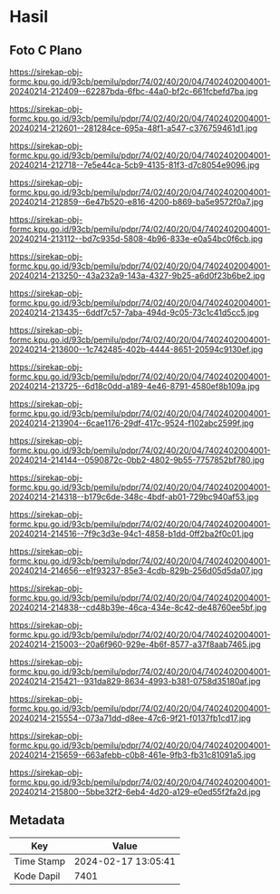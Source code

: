 # Hasil

## Foto C Plano

https://sirekap-obj-formc.kpu.go.id/93cb/pemilu/pdpr/74/02/40/20/04/7402402004001-20240214-212409--62287bda-6fbc-44a0-bf2c-661fcbefd7ba.jpg

https://sirekap-obj-formc.kpu.go.id/93cb/pemilu/pdpr/74/02/40/20/04/7402402004001-20240214-212601--281284ce-695a-48f1-a547-c376759461d1.jpg

https://sirekap-obj-formc.kpu.go.id/93cb/pemilu/pdpr/74/02/40/20/04/7402402004001-20240214-212718--7e5e44ca-5cb9-4135-81f3-d7c8054e9096.jpg

https://sirekap-obj-formc.kpu.go.id/93cb/pemilu/pdpr/74/02/40/20/04/7402402004001-20240214-212859--6e47b520-e816-4200-b869-ba5e9572f0a7.jpg

https://sirekap-obj-formc.kpu.go.id/93cb/pemilu/pdpr/74/02/40/20/04/7402402004001-20240214-213112--bd7c935d-5808-4b96-833e-e0a54bc0f6cb.jpg

https://sirekap-obj-formc.kpu.go.id/93cb/pemilu/pdpr/74/02/40/20/04/7402402004001-20240214-213250--43a232a9-143a-4327-9b25-a6d0f23b6be2.jpg

https://sirekap-obj-formc.kpu.go.id/93cb/pemilu/pdpr/74/02/40/20/04/7402402004001-20240214-213435--6ddf7c57-7aba-494d-9c05-73c1c41d5cc5.jpg

https://sirekap-obj-formc.kpu.go.id/93cb/pemilu/pdpr/74/02/40/20/04/7402402004001-20240214-213600--1c742485-402b-4444-8651-20594c9130ef.jpg

https://sirekap-obj-formc.kpu.go.id/93cb/pemilu/pdpr/74/02/40/20/04/7402402004001-20240214-213725--6d18c0dd-a189-4e46-8791-4580ef8b109a.jpg

https://sirekap-obj-formc.kpu.go.id/93cb/pemilu/pdpr/74/02/40/20/04/7402402004001-20240214-213904--6cae1176-29df-417c-9524-f102abc2599f.jpg

https://sirekap-obj-formc.kpu.go.id/93cb/pemilu/pdpr/74/02/40/20/04/7402402004001-20240214-214144--0590872c-0bb2-4802-9b55-7757852bf780.jpg

https://sirekap-obj-formc.kpu.go.id/93cb/pemilu/pdpr/74/02/40/20/04/7402402004001-20240214-214318--b179c6de-348c-4bdf-ab01-729bc940af53.jpg

https://sirekap-obj-formc.kpu.go.id/93cb/pemilu/pdpr/74/02/40/20/04/7402402004001-20240214-214516--7f9c3d3e-94c1-4858-b1dd-0ff2ba2f0c01.jpg

https://sirekap-obj-formc.kpu.go.id/93cb/pemilu/pdpr/74/02/40/20/04/7402402004001-20240214-214656--e1f93237-85e3-4cdb-829b-256d05d5da07.jpg

https://sirekap-obj-formc.kpu.go.id/93cb/pemilu/pdpr/74/02/40/20/04/7402402004001-20240214-214838--cd48b39e-46ca-434e-8c42-de48760ee5bf.jpg

https://sirekap-obj-formc.kpu.go.id/93cb/pemilu/pdpr/74/02/40/20/04/7402402004001-20240214-215003--20a6f960-929e-4b6f-8577-a37f8aab7465.jpg

https://sirekap-obj-formc.kpu.go.id/93cb/pemilu/pdpr/74/02/40/20/04/7402402004001-20240214-215421--931da829-8634-4993-b381-0758d35180af.jpg

https://sirekap-obj-formc.kpu.go.id/93cb/pemilu/pdpr/74/02/40/20/04/7402402004001-20240214-215554--073a71dd-d8ee-47c6-9f21-f0137fb1cd17.jpg

https://sirekap-obj-formc.kpu.go.id/93cb/pemilu/pdpr/74/02/40/20/04/7402402004001-20240214-215659--663afebb-c0b8-461e-9fb3-fb31c81091a5.jpg

https://sirekap-obj-formc.kpu.go.id/93cb/pemilu/pdpr/74/02/40/20/04/7402402004001-20240214-215800--5bbe32f2-6eb4-4d20-a129-e0ed55f2fa2d.jpg


## Metadata

| Key        | Value               |
| ---------- | ------------------- |
| Time Stamp | 2024-02-17 13:05:41 |
| Kode Dapil | 7401                |



